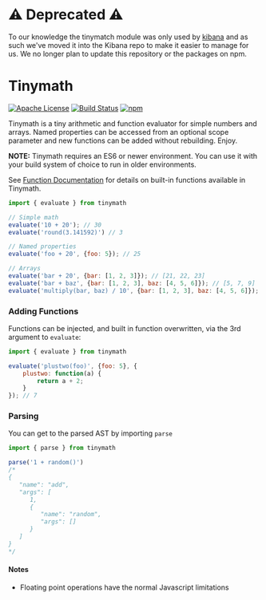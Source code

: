 # ⚠️ Deprecated ⚠️

To our knowledge the tinymatch module was only used by [kibana](https://github.com/elastic/kibana/) and as such we've moved it into the Kibana repo to make it easier to manage for us. We no longer plan to update this repository or the packages on npm.

# Tinymath

[![Apache License](https://img.shields.io/badge/license-apache_2.0-a9215a.svg)](https://raw.githubusercontent.com/elastic/tinymath/master/LICENSE)
[![Build Status](https://img.shields.io/travis/elastic/tinymath.svg?branch=master)](https://travis-ci.org/elastic/tinymath)
[![npm](https://img.shields.io/npm/v/tinymath.svg)](https://www.npmjs.com/package/tinymath)

Tinymath is a tiny arithmetic and function evaluator for simple numbers and arrays. Named properties can be accessed from an optional scope parameter and new functions can be added without rebuilding. Enjoy.

**NOTE:** Tinymath requires an ES6 or newer environment. You can use it with your build system of choice to run in older environments.

See [Function Documentation](/docs/functions.md) for details on built-in functions available in Tinymath.

```javascript
import { evaluate } from tinymath

// Simple math
evaluate('10 + 20'); // 30
evaluate('round(3.141592)') // 3

// Named properties
evaluate('foo + 20', {foo: 5}); // 25

// Arrays
evaluate('bar + 20', {bar: [1, 2, 3]}); // [21, 22, 23]
evaluate('bar + baz', {bar: [1, 2, 3], baz: [4, 5, 6]}); // [5, 7, 9]
evaluate('multiply(bar, baz) / 10', {bar: [1, 2, 3], baz: [4, 5, 6]}); // [0.4, 1, 1.8]
```

### Adding Functions

Functions can be injected, and built in function overwritten, via the 3rd argument to `evaluate`:

```javascript
import { evaluate } from tinymath

evaluate('plustwo(foo)', {foo: 5}, {
    plustwo: function(a) {
        return a + 2;
    }
}); // 7
```

### Parsing

You can get to the parsed AST by importing `parse`

```javascript
import { parse } from tinymath

parse('1 + random()')
/*
{
   "name": "add",
   "args": [
      1,
      {
         "name": "random",
         "args": []
      }
   ]
}
*/
```

#### Notes

* Floating point operations have the normal Javascript limitations
